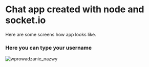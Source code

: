 # Chat app created with node and socket.io

Here are some screens how app looks like.

### Here you can type your username
![wprowadzanie_nazwy](https://user-images.githubusercontent.com/56603035/93717814-838e2680-fb78-11ea-875e-417d88f17f55.png)

